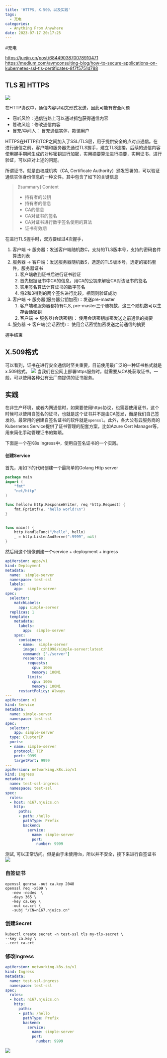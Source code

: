 ```yaml
---
title: 'HTTPS, X.509，以及实践'
tags:
  - 充电
categories:
  - Anything From Anywhere
date: 2023-07-17 20:17:25
---
```

#充电 

https://juejin.cn/post/6844903870078910471
https://medium.com/avmconsulting-blog/how-to-secure-applications-on-kubernetes-ssl-tls-certificates-8f7f5751d788

## TLS 和 HTTPS

![](img/Pastedimage20221028164844.png)

在HTTP协议中，通信内容以明文形式发送，因此可能有安全问题
- 窃听风险：通信链路上可以通过抓包获得通信内容
- 篡改风险：修改通信内容
- 冒充/中间人： 冒充通信实体，欺骗用户

HTTPS在HTTP和TCP之间加入了SSL/TLS层，用于提供安全的点对点通信。在进行通信之前，客户端和服务器先通过TLS握手，建立TLS连接，后续的通信内容使用握手期间生成的对称密钥进行加密，实用摘要算法进行摘要，实用证书，进行验证，可以应对上述的问题。

所谓证书，就是由权威机构（CA, Certificate Authority）颁发签署的，可以验证通信实体身份信息的一种文件。其中包含了如下的关键信息
> [!summary] Content
> - 持有者的公钥
>- 持有者的信息
>- CA的信息
>- CA对证书的签名
>- CA对证书进行数字签名使用的算法
>- 证书有效期

在进行TLS握手时，双方要经过4次握手，
1. 客户端 -> 服务器：发送客户端随机数C，支持的TLS版本号，支持的密码套件算法列表
2. 服务器 -> 客户端：发送服务器随机数S，选定的TLS版本号，选定的密码套件，服务器证书
	1. 客户端收到证书后进行证书验证
	2. 首先根据证书中CA的信息，用CA的公钥来解密CA对该证书的签名
	3. 实用签名算法计算证书的数字签名
	4. 将2和3得到的两个签名进行比较，相同则验证成功
3. 客户端 -> 服务器(服务器公钥加密)：发送pre-master
	1. 客户端和服务器都持有C,S, pre-master三个随机数，这三个随机数可以生存会话密钥
	2. 客户端 -> 服务器(会话密钥)： 使用会话密钥加密发送之前通信的摘要
4. 服务器 -> 客户端(会话密钥)： 使用会话密钥加密发送之前通信的摘要

握手结束

## X.509格式
可以看到，证书在进行安全通信时至关重要，目前使用最广泛的一种证书格式就是x.509格式。
![](img/Pastedimage20221028170402.png)
当我们在公网上部署https服务时，就需要从CA处获取证书。一般，可以使用各种公有云厂商提供的证书服务。

## 实践

在非生产环境，或者内网通信时，如果要使用https协议，也需要使用证书，这个时候可以使用自签名的证书，也就是这个证书并不是由CA签发，而是我们自己签发的。最常用的创建自签名证书的软件就是`openssl`。此外，各大公有云服务商的Kubernetes Service提供了证书管理的配套方案，比如Azure Cert Manager等，用来简化手动管理证书的繁琐。

下面是一个在K8s Ingress中，使用自签名证书的一个实践。

#### 创建Service
首先，用如下的代码创建一个最简单的Golang Http server
```go
package main
import (
	"fmt"
	"net/http"
)

func hello(w http.ResponseWriter, req *http.Request) {
	fmt.Fprintf(w, "hello world!\n")
}

  
func main() {
	http.HandleFunc("/hello", hello)
	_ = http.ListenAndServe(":9999", nil)
}
```

然后用这个镜像创建一个service + deployment + ingress

```yaml
apiVersion: apps/v1
kind: Deployment
metadata:
  name:  simple-server
  namespace: test-ssl
  labels:
    app:  simple-server
spec:
  selector:
    matchLabels:
      app: simple-server
  replicas: 1
  template:
    metadata:
      labels:
        app:  simple-server
    spec:
      containers:
      - name:  simple-server
        image:  czh1998/simple-server:latest
        command: ["./server"]
        resources:
          requests:
            cpu: 100m
            memory: 100Mi
          limits:
            cpu: 100m
            memory: 100Mi
      restartPolicy: Always
---
apiVersion: v1
kind: Service
metadata:
  name: simple-server
  namespace: test-ssl
spec:
  selector:
    app: simple-server
  type: ClusterIP
  ports:
  - name: simple-server
    protocol: TCP
    port: 9999
    targetPort: 9999 
---
apiVersion: networking.k8s.io/v1
kind: Ingress
metadata:
  name: test-ssl-ingress
  namespace: test-ssl
spec:
  rules:
  - host: n167.njuics.cn
    http:
      paths:
      - path: /hello
        pathType: Prefix
        backend:
          service:
            name: simple-server
            port:
              number: 9999
```

测试, 可以正常访问。但是由于未使用tls，所以并不安全，接下来进行自签证书
![](img/Pastedimage20221028210840.png
)


### 自签证书
```shell
openssl genrsa -out ca.key 2048
openssl req -x509 \
   -new -nodes  \
   -days 365 \
   -key ca.key \
   -out ca.crt \
   -subj "/CN=n167.njuics.cn"   
```

### 创建Secret
```shell
kubectl create secret -n test-ssl tls my-tls-secret \
--key ca.key \
--cert ca.crt 
```

### 修改Ingress

```yml
apiVersion: networking.k8s.io/v1
kind: Ingress
metadata:
  name: test-ssl-ingress
  namespace: test-ssl
spec:
  rules:
  - host: n167.njuics.cn
    http:
      paths:
      - path: /hello
        pathType: Prefix
        backend:
          service:
            name: simple-server
            port:
              number: 9999
```

![](img/Pastedimage20221028235141.png
)
